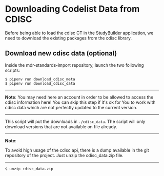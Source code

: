 # Downloading Codelist Data from CDISC

Before being able to load the cdisc CT in the StudyBuilder application, we need to download the existing packages from the cdisc library.

## Download new cdisc data (optional)

Inside the mdr-standards-import repository, launch the two following scripts:

```
$ pipenv run download_cdisc_meta
$ pipenv run download_cdisc_data
```

---
**Note:**
You may need here an account in order to be allowed to access the cdisc information here! You can skip this step if it's ok for You to work with cdisc data which are not perfectly updated to the current version.

---

This script will put the downloads in `./cdisc_data`. The script will only download versions that are not available on file already.


---
**Note:**

To avoid high usage of the cdisc api, there is a dump available in the git repository of the project.
Just unzip the cdisc_data.zip file.

---

```
$ unzip cdisc_data.zip
```